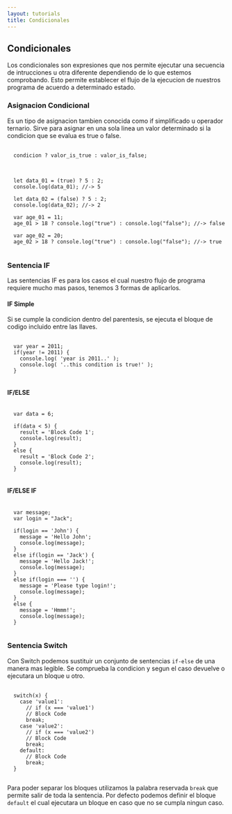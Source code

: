 ```yaml
---
layout: tutorials
title: Condicionales
---
```

<h2 class="tutorials-content__sub-title">Condicionales</h2>

<p class="tutorials-content__text">Los condicionales son expresiones que nos permite ejecutar una secuencia de intrucciones u otra diferente dependiendo de lo que estemos comprobando. Esto permite establecer el flujo de la ejecucion de nuestros programa de acuerdo a determinado estado.</p>

<h3 class="tutorials-content__sub-title">Asignacion Condicional</h3>

<p class="tutorials-content__text">Es un tipo de asignacion tambien conocida como if simplificado u operador ternario. Sirve para asignar en una sola linea un valor determinado si la condicion que se evalua es true o false.</p>

<pre>
  <code class="language-javascript">
  condicion ? valor_is_true : valor_is_false;
  </code>
</pre>

<pre>
  <code class="language-javascript">
  let data_01 = (true) ? 5 : 2;
  console.log(data_01); //-> 5

  let data_02 = (false) ? 5 : 2;
  console.log(data_02); //-> 2

  var age_01 = 11;
  age_01 > 18 ? console.log("true") : console.log("false"); //-> false

  var age_02 = 20;
  age_02 > 18 ? console.log("true") : console.log("false"); //-> true
  </code>
</pre>

<h3 class="tutorials-content__sub-title">Sentencia IF</h3>

<p class="tutorials-content__text">Las sentencias IF es para los casos el cual nuestro flujo de programa requiere mucho mas pasos, tenemos 3 formas de aplicarlos.</p>

<h4 class="tutorials-content__sub-title">IF Simple</h4>

<p class="tutorials-content__text">Si se cumple la condicion dentro del parentesis, se ejecuta el bloque de codigo incluido entre las llaves.</p>

<pre>
  <code class="language-javascript">
  var year = 2011;
  if(year != 2011) { 
    console.log( 'year is 2011..' ); 
    console.log( '..this condition is true!' ); 
  }
  </code>
</pre>

<h4 class="tutorials-content__sub-title">IF/ELSE</h4>

<pre>
  <code class="language-javascript">
  var data = 6;

  if(data < 5) {
    result = 'Block Code 1';
    console.log(result);
  }
  else {
    result = 'Block Code 2';
    console.log(result);
  }
  </code>
</pre>

<h4 class="tutorials-content__sub-title">IF/ELSE IF</h4>

<pre>
  <code class="language-javascript">
  var message;
  var login = "Jack";

  if(login == 'John') {
    message = 'Hello John';
    console.log(message);
  } 
  else if(login == 'Jack') {
    message = 'Hello Jack!';
    console.log(message);
  } 
  else if(login === '') {
    message = 'Please type login!';
    console.log(message);
  } 
  else {
    message = 'Hmmm!';
    console.log(message);
  }
  </code>
</pre>

<h3 class="tutorials-content__sub-title">Sentencia Switch</h3>

<p class="tutorials-content__text">Con Switch podemos sustituir un conjunto de sentencias <code class="tutorials__code">if-else</code> de una manera mas legible. Se comprueba la condicion y segun el caso devuelve o ejecutara un bloque u otro.</p>

<pre>
  <code class="language-javascript">
  switch(x) {
    case 'value1':  
      // if (x === 'value1')
      // Block Code
      break;
    case 'value2':  
      // if (x === 'value2')
      // Block Code
      break;
    default:
      // Block Code
      break;
  }
  </code>
</pre>

<p class="tutorials-content__text">Para poder separar los bloques utilizamos la palabra reservada <code class="tutorials__code">break</code> que permite salir de toda la sentencia. Por defecto podemos definir el bloque <code class="tutorials__code">default</code> el cual ejecutara un bloque en caso que no se cumpla ningun caso.</p>
